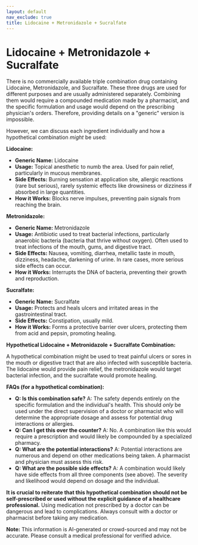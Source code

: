 ```yaml
---
layout: default
nav_exclude: true
title: Lidocaine + Metronidazole + Sucralfate
---
```


# Lidocaine + Metronidazole + Sucralfate

There is no commercially available triple combination drug containing Lidocaine, Metronidazole, and Sucralfate.  These three drugs are used for different purposes and are usually administered separately.  Combining them would require a compounded medication made by a pharmacist, and the specific formulation and usage would depend on the prescribing physician's orders.  Therefore, providing details on a "generic" version is impossible.

However, we can discuss each ingredient individually and how a hypothetical combination *might* be used:

**Lidocaine:**

* **Generic Name:** Lidocaine
* **Usage:** Topical anesthetic to numb the area.  Used for pain relief, particularly in mucous membranes.
* **Side Effects:**  Burning sensation at application site, allergic reactions (rare but serious), rarely systemic effects like drowsiness or dizziness if absorbed in large quantities.
* **How it Works:** Blocks nerve impulses, preventing pain signals from reaching the brain.

**Metronidazole:**

* **Generic Name:** Metronidazole
* **Usage:** Antibiotic used to treat bacterial infections, particularly anaerobic bacteria (bacteria that thrive without oxygen).  Often used to treat infections of the mouth, gums, and digestive tract.
* **Side Effects:** Nausea, vomiting, diarrhea, metallic taste in mouth, dizziness, headache, darkening of urine.  In rare cases, more serious side effects can occur.
* **How it Works:** Interrupts the DNA of bacteria, preventing their growth and reproduction.

**Sucralfate:**

* **Generic Name:** Sucralfate
* **Usage:** Protects and heals ulcers and irritated areas in the gastrointestinal tract.
* **Side Effects:** Constipation, usually mild.
* **How it Works:** Forms a protective barrier over ulcers, protecting them from acid and pepsin, promoting healing.


**Hypothetical Lidocaine + Metronidazole + Sucralfate Combination:**

A hypothetical combination might be used to treat painful ulcers or sores in the mouth or digestive tract that are also infected with susceptible bacteria. The lidocaine would provide pain relief, the metronidazole would target bacterial infection, and the sucralfate would promote healing.

**FAQs (for a hypothetical combination):**

* **Q:  Is this combination safe?**  A: The safety depends entirely on the specific formulation and the individual's health.  This should *only* be used under the direct supervision of a doctor or pharmacist who will determine the appropriate dosage and assess for potential drug interactions or allergies.
* **Q:  Can I get this over the counter?** A: No.  A combination like this would require a prescription and would likely be compounded by a specialized pharmacy.
* **Q:  What are the potential interactions?** A:  Potential interactions are numerous and depend on other medications being taken.  A pharmacist and physician must assess this risk.
* **Q:  What are the possible side effects?** A:  A combination would likely have side effects from all three components (see above).  The severity and likelihood would depend on dosage and the individual.


**It is crucial to reiterate that this hypothetical combination should not be self-prescribed or used without the explicit guidance of a healthcare professional.**  Using medication not prescribed by a doctor can be dangerous and lead to complications.  Always consult with a doctor or pharmacist before taking any medication.


**Note:** This information is AI-generated or crowd-sourced and may not be accurate. Please consult a medical professional for verified advice.